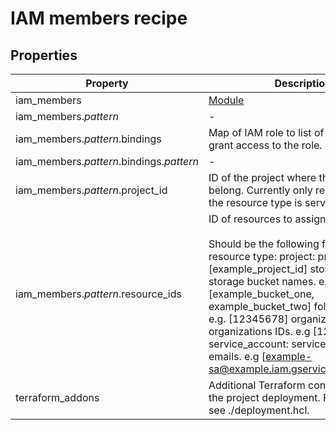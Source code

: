 # IAM members recipe

<!-- These files are auto generated -->

## Properties

| Property | Description | Type | Required | Default | Pattern |
| -------- | ----------- | ---- | -------- | ------- | ------- |
| iam_members | [Module](https://github.com/terraform-google-modules/terraform-google-iam) | object | false | - | - |
| iam_members.*pattern* | - | array(object) | false | - | ^storage_bucket\|project\|organization\|folder\|service_account$ |
| iam_members.*pattern*.bindings | Map of IAM role to list of members to grant access to the role. | object | false | - | - |
| iam_members.*pattern*.bindings.*pattern* | - | array(string) | false | - | .+ |
| iam_members.*pattern*.project_id | ID of the project where the resources belong. Currently only required when the resource type is service account. | string | false | - | - |
| iam_members.*pattern*.resource_ids | ID of resources to assign the bindings.<br><br>Should be the following for each resource type: project: project IDs. e.g. [example_project_id] storage_bucket: storage bucket names. e.g. [example_bucket_one, example_bucket_two] folder: folder IDs. e.g. [12345678] organization: organizations IDs. e.g [12345678] service_account: service account emails. e.g [example-sa@example.iam.gserviceaccount.com] | array(string) | false | - | - |
| terraform_addons | Additional Terraform configuration for the project deployment. For schema see ./deployment.hcl. | - | false | - | - |
